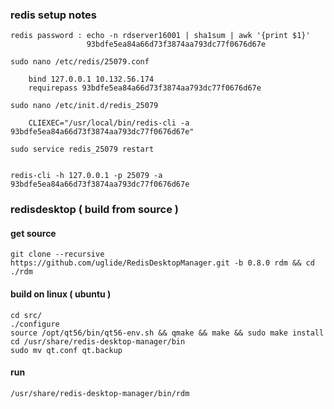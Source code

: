 
### redis setup notes
```
redis password : echo -n rdserver16001 | sha1sum | awk '{print $1}'
                 93bdfe5ea84a66d73f3874aa793dc77f0676d67e

sudo nano /etc/redis/25079.conf

    bind 127.0.0.1 10.132.56.174
    requirepass 93bdfe5ea84a66d73f3874aa793dc77f0676d67e
    
sudo nano /etc/init.d/redis_25079
    
    CLIEXEC="/usr/local/bin/redis-cli -a 93bdfe5ea84a66d73f3874aa793dc77f0676d67e"
    
sudo service redis_25079 restart
    
    
redis-cli -h 127.0.0.1 -p 25079 -a 93bdfe5ea84a66d73f3874aa793dc77f0676d67e

```


### redisdesktop ( build from source )

#### get source
```
git clone --recursive https://github.com/uglide/RedisDesktopManager.git -b 0.8.0 rdm && cd ./rdm
```

#### build on linux ( ubuntu )
```
cd src/
./configure
source /opt/qt56/bin/qt56-env.sh && qmake && make && sudo make install
cd /usr/share/redis-desktop-manager/bin
sudo mv qt.conf qt.backup
```

#### run
```
/usr/share/redis-desktop-manager/bin/rdm
```
